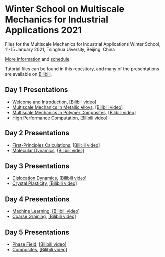 # Winter School on Multiscale Mechanics for Industrial Applications 2021

Files for the Multiscale Mechanics for Industrial Applications Winter School, 11-15 January 2021, Tsinghua Uiversity, Beijing, China

[More information](https://aml.tsinghua.edu.cn/) and [schedule](https://github.com/xuzhiping/multiscale_winterschool_2021/Winter_School_Schedule.pdf)

Tutorial files can be found in this repository, and many of the presentations are available on [Bilibili](https://www.bilibili.com).

## Day 1 Presentations

* [Welcome and Introduction](https://github.com/xuzhiping/multiscale_winterschool_2021/day1-01-Introduction-ZhipingXu.pdf), [[Bilibili video]](https://www.bilibili.com)
* [Multiscale Mechanics in Metallic Alloys](https://github.com/xuzhiping/multiscale_winterschool_2021/day1-02-Metallic-Alloys-ZheLiu.pdf), [[Bilibili video]](https://www.bilibili.com)
* [Multiscale Mechanics in Polymer Composites](https://github.com/xuzhiping/multiscale_winterschool_2021/day1-03-Polymer-Composites-PengCao.pdf), [[Bilibili video]](https://www.bilibili.com)
* [High Performance Computation](https://github.com/xuzhiping/multiscale_winterschool_2021/day1-04-HPC-JiaoLin.pdf), [[Bilibili video]](https://www.bilibili.com)

## Day 2 Presentations

* [First-Principles Calculations](https://github.com/xuzhiping/multiscale_winterschool_2021/day2-01-DFT-JiawangHong.pdf), [[Bilibili video]](https://www.bilibili.com)
* [Molecular Dynamics](https://github.com/xuzhiping/multiscale_winterschool_2021/day2-02-MD-XiaoyanLi.pdf), [[Bilibili video]](https://www.bilibili.com)

## Day 3 Presentations

* [Dislocation Dynamics](https://github.com/xuzhiping/multiscale_winterschool_2021/day3-01-DD-YinanCui.pdf), [[Bilibili video]](https://www.bilibili.com)
* [Crystal Plasticity](https://github.com/xuzhiping/multiscale_winterschool_2021/day3-02-CPFEM-XuZhang.pdf), [[Bilibili video]](https://www.bilibili.com)

## Day 4 Presentations

* [Machine Learning](https://github.com/xuzhiping/multiscale_winterschool_2021/day4-01-DEEPMD-HanWang.pdf), [[Bilibili video]](https://www.bilibili.com)
* [Coarse Graining](https://github.com/xuzhiping/multiscale_winterschool_2021/day4-02-CG-XinghuaShi.pdf), [[Bilibili video]](https://www.bilibili.com)

## Day 5 Presentations

* [Phase Field](https://github.com/xuzhiping/multiscale_winterschool_2021/day5-01-PF-YongNi.pdf), [[Bilibili video]](https://www.bilibili.com)
* [Composites](https://github.com/xuzhiping/multiscale_winterschool_2021/day5-02-Composites-YilunLiu.pdf), [[Bilibili video]](https://www.bilibili.com)
